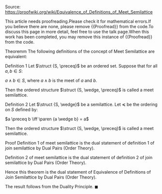 # 

Source: https://proofwiki.org/wiki/Equivalence_of_Definitions_of_Meet_Semilattice


This article needs proofreading.Please check it for mathematical errors.If you believe there are none, please remove {{Proofread}} from the code.To discuss this page in more detail, feel free to use the talk page.When this work has been completed, you may remove this instance of {{Proofread}} from the code.


Theoremm
The following definitions of the concept of Meet Semilattice are equivalent:

Definition 1
Let $\struct {S, \preceq}$ be an ordered set.
Suppose that for all $a, b \in S$:

$a \wedge b \in S$,
where $a \wedge b$ is the meet of $a$ and $b$.

Then the ordered structure $\struct {S, \wedge, \preceq}$ is called a meet semilattice.


Definition 2
Let $\struct {S, \wedge}$ be a semilattice.
Let $\preceq$ be the ordering on $S$ defined by:

$a \preceq b \iff \paren {a \wedge b} = a$

Then the ordered structure $\struct {S, \wedge, \preceq}$ is called a meet semilattice.


Proof
Definition 1 of meet semilattice is the dual statement of definition 1 of join semilattice by Dual Pairs (Order Theory).

Definition 2 of meet semilattice is the dual statement of definition 2 of join semilattice by Dual Pairs (Order Theory).

Hence this theorem is the dual statement of Equivalence of Definitions of Join Semilattice by Dual Pairs (Order Theory).

The result follows from the Duality Principle.
$\blacksquare$





